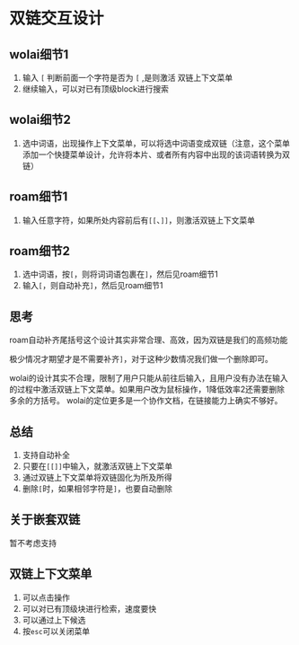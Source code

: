 # 双链交互设计


## wolai细节1
1. 输入 `[` 判断前面一个字符是否为 `[` ,是则激活 双链上下文菜单
2. 继续输入，可以对已有顶级block进行搜索

## wolai细节2
1. 选中词语，出现操作上下文菜单，可以将选中词语变成双链（注意，这个菜单添加一个快捷菜单设计，允许将本片、或者所有内容中出现的该词语转换为双链）

## roam细节1
1. 输入任意字符，如果所处内容前后有`[[`、`]]`，则激活双链上下文菜单

## roam细节2
1. 选中词语，按`[`，则将词词语包裹在`]`，然后见roam细节1
2. 输入`[`，则自动补充`]`，然后见roam细节1



## 思考

roam自动补齐尾括号这个设计其实非常合理、高效，因为双链是我们的高频功能

极少情况才期望才是不需要补齐`]`，对于这种少数情况我们做一个删除即可。

wolai的设计其实不合理，限制了用户只能从前往后输入，且用户没有办法在输入的过程中激活双链上下文菜单。如果用户改为鼠标操作，1降低效率2还需要删除多余的方括号。
wolai的定位更多是一个协作文档，在链接能力上确实不够好。


## 总结

1. 支持自动补全
2. 只要在`[[]]`中输入，就激活双链上下文菜单
3. 通过双链上下文菜单将双链固化为所及所得
4. 删除`[`时，如果相邻字符是`]`，也要自动删除


## 关于嵌套双链

暂不考虑支持

## 双链上下文菜单

1. 可以点击操作
2. 可以对已有顶级块进行检索，速度要快
3. 可以通过上下候选
4. 按`esc`可以关闭菜单


